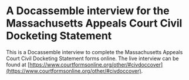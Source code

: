 # A Docassemble interview for the Massachusetts Appeals Court Civil Docketing Statement

This is a Docassemble interview to complete the Massachusetts Appeals Court Civil Docketing Statement forms online. The live interview can be found at [https://www.courtformsonline.org/other/#civdoccover](https://www.courtformsonline.org/other/#civdoccover).
